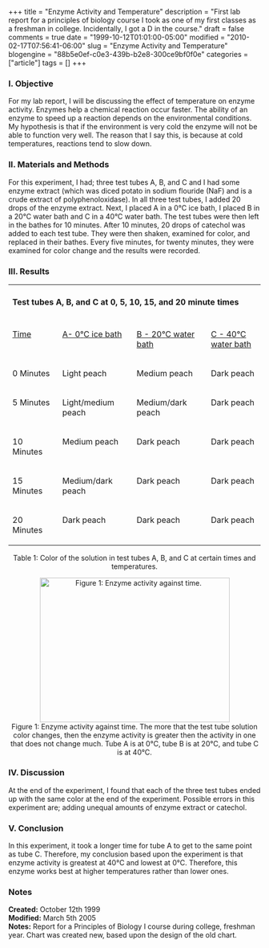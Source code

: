 +++
title = "Enzyme Activity and Temperature"
description = "First lab report for a principles of biology course I took as one of my first classes as a freshman in college. Incidentally, I got a D in the course."
draft = false
comments = true
date = "1999-10-12T01:01:00-05:00"
modified = "2010-02-17T07:56:41-06:00"
slug = "Enzyme Activity and Temperature"
blogengine = "88b5e0ef-c0e3-439b-b2e8-300ce9bf0f0e"
categories = ["article"]
tags = []
+++

<h3>I. Objective</h3>
<p>
For my lab report, I will be discussing the effect of temperature on enzyme activity. Enzymes help a chemical reaction occur faster. The ability of an enzyme to speed up a reaction depends on the environmental conditions. My hypothesis is that if the environment is very cold the enzyme will not be able to function very well. The reason that I say this, is because at cold temperatures, reactions tend to slow down.
</p>
<h3>II. Materials and Methods</h3>
<p>
For this experiment, I had; three test tubes A, B, and C and I had some enzyme extract (which was diced potato in sodium flouride (NaF) and is a crude extract of polyphenoloxidase). In all three test tubes, I added 20 drops of the enzyme extract. Next, I placed A in a 0&deg;C ice bath, I placed B in a 20&deg;C water bath and C in a 40&deg;C water bath. The test tubes were then left in the bathes for 10 minutes. After 10 minutes, 20 drops of catechol was added to each test tube. They were then shaken, examined for color, and replaced in their bathes. Every five minutes, for twenty minutes, they were examined for color change and the results were recorded.
</p>
<h3>III. Results</h3>
<table border="0" cellspacing="0" cellpadding="0" align="center">
	<tbody>
		<tr>
			<td colspan="4" width="567" valign="top">
			<h4> Test tubes A, B, and C at 0, 5, 10, 15, and 20 minute times</h4></td>
		</tr>
		<tr>
			<td width="107" valign="top">
			<p>
			<u>Time</u>
			</p>
			</td>
			<td width="161" valign="top">
			<p>
			<u>A- 0</u><u>&deg;</u><u>C ice bath</u> 
			</p>
			</td>
			<td width="164" valign="top">
			<p>
			<u>B - 20</u><u>&deg;</u><u>C water bath</u> 
			</p>
			</td>
			<td width="135" valign="top">
			<p>
			<u>C - 40</u><u>&deg;</u><u>C water bath</u> 
			</p>
			</td>
		</tr>
		<tr>
			<td width="107" valign="top">
			<p>
			0 Minutes
			</p>
			</td>
			<td width="161" valign="top">
			<p>
			Light peach
			</p>
			</td>
			<td width="164" valign="top">
			<p>
			Medium peach
			</p>
			</td>
			<td width="135" valign="top">
			<p>
			Dark peach
			</p>
			</td>
		</tr>
		<tr>
			<td width="107" valign="top">
			<p>
			5 Minutes
			</p>
			</td>
			<td width="161" valign="top">
			<p>
			Light/medium peach
			</p>
			</td>
			<td width="164" valign="top">
			<p>
			Medium/dark peach
			</p>
			</td>
			<td width="135" valign="top">
			<p>
			Dark peach
			</p>
			</td>
		</tr>
		<tr>
			<td width="107" valign="top">
			<p>
			10 Minutes
			</p>
			</td>
			<td width="161" valign="top">
			<p>
			Medium peach
			</p>
			</td>
			<td width="164" valign="top">
			<p>
			Dark peach
			</p>
			</td>
			<td width="135" valign="top">
			<p>
			Dark peach
			</p>
			</td>
		</tr>
		<tr>
			<td width="107" valign="top">
			<p>
			15 Minutes
			</p>
			</td>
			<td width="161" valign="top">
			<p>
			Medium/dark peach
			</p>
			</td>
			<td width="164" valign="top">
			<p>
			Dark peach
			</p>
			</td>
			<td width="135" valign="top">
			<p>
			Dark peach
			</p>
			</td>
		</tr>
		<tr>
			<td width="107" valign="top">
			<p>
			20 Minutes
			</p>
			</td>
			<td width="161" valign="top">
			<p>
			Dark peach
			</p>
			</td>
			<td width="164" valign="top">
			<p>
			Dark peach
			</p>
			</td>
			<td width="135" valign="top">
			<p>
			Dark peach
			</p>
			</td>
		</tr>
	</tbody>
</table>
<p align="center">
Table 1: Color of the solution in test tubes A, B, and C at certain times and temperatures.
</p>
<p align="center">
<img style="width: 379px; height: 288px" src="/files/1999/enzymeactivity.gif" alt="Figure 1: Enzyme activity against time." /><br />
Figure 1: Enzyme activity against time. The more that the test tube solution color changes, then the enzyme activity is greater then the activity in one that does not change much. Tube A is at 0&deg;C, tube B is at 20&deg;C, and tube C is at 40&deg;C.
</p>
<h3>IV. Discussion</h3>
<p>
At the end of the experiment, I found that each of the three test tubes ended up with the same color at the end of the experiment. Possible errors in this experiment are; adding unequal amounts of enzyme extract or catechol.
</p>
<h3>V. Conclusion</h3>
<p>
In this experiment, it took a longer time for tube A to get to the same point as tube C. Therefore, my conclusion based upon the experiment is that enzyme activity is greatest at 40&deg;C and lowest at 0&deg;C. Therefore, this enzyme works best at higher temperatures rather than lower ones.
</p>
<h3>Notes</h3> 
<p>
<strong>Created:</strong> October 12th 1999<br />
<strong>Modified:</strong> March 5th 2005<br />
<strong>Notes:</strong> Report for a Principles of Biology I course during college, freshman year. Chart was created new, based upon the design of the old chart.
</p>

